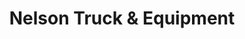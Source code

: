 ---
title: "Nelson Truck & Equipment"
url: /manitowoc/nelson-truck-and-equipment/
shop: car repair
---